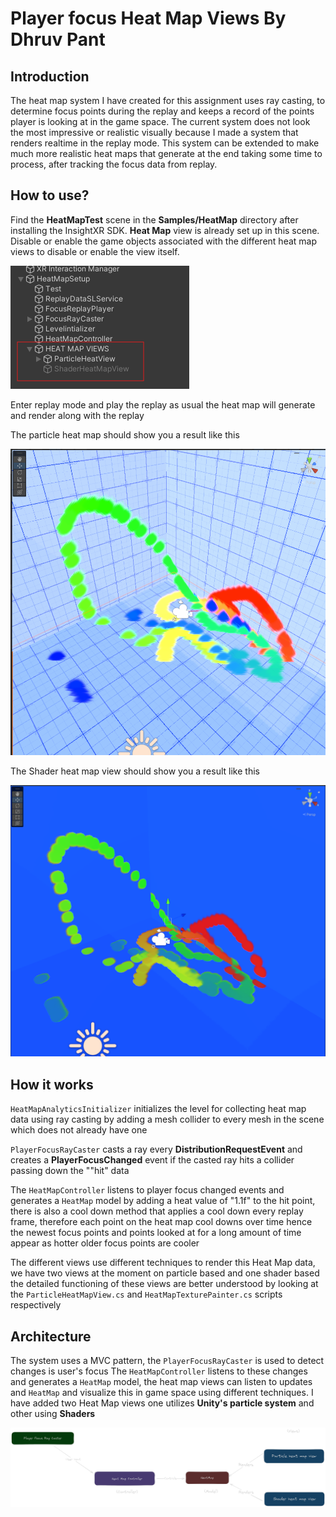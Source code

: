 # Player focus Heat Map Views By Dhruv Pant

## Introduction

The heat map system I have created for this assignment uses ray casting, to determine focus points during the replay and keeps a record of the points player is looking at in the game space.
The current system does not look the most impressive or realistic visually because I made a system that renders realtime in the replay mode. This system can be extended to make much more realistic heat maps that generate at the end taking some time to process, after tracking the focus data from replay.

## How to use?

Find the **HeatMapTest** scene in the **Samples/HeatMap** directory after installing the InsightXR SDK. **Heat Map** view is already set up in this scene. Disable or enable the game objects associated with the different heat map views to disable or enable the view itself.

![alt text](image.png)

Enter replay mode and play the replay as usual the heat map will generate and render along with the replay 

The particle heat map should show you a result like this

![alt text](ParticleHeatMap.png)

The Shader heat map view should show you a result like this

![alt text](HeatMapShader.png)

## How it works

` HeatMapAnalyticsInitializer ` initializes the level for collecting heat map data using ray casting by adding a mesh collider to every mesh in the scene which does not already have one

` PlayerFocusRayCaster ` casts a ray every **DistributionRequestEvent** and creates a **PlayerFocusChanged** event if the casted ray hits a collider passing down the ""hit" data

The ` HeatMapController ` listens to player focus changed events and generates a ` HeatMap ` model by adding a heat value of "1.1f" to the hit point, there is also a cool down method that applies a cool down every replay frame, therefore each point on the heat map cool downs over time hence the newest focus points and points looked at for a long amount of time appear as hotter older focus points are cooler

The different views use different techniques to render this Heat Map data, we have two views at the moment on particle based and one shader based the detailed functioning of these views are better understood by looking at the `ParticleHeatMapView.cs` and `HeatMapTexturePainter.cs`
scripts respectively

## Architecture

The system uses a MVC pattern, the ` PlayerFocusRayCaster ` is used to detect changes is user's focus
The ` HeatMapController ` listens to these changes and generates a ` HeatMap ` model, the heat map views can listen to updates and ` HeatMap ` and visualize this in game space using different techniques. I have added two Heat Map views one utilizes **Unity's particle system** and other using **Shaders**

![alt text](HeatMapArchitecture.png)
